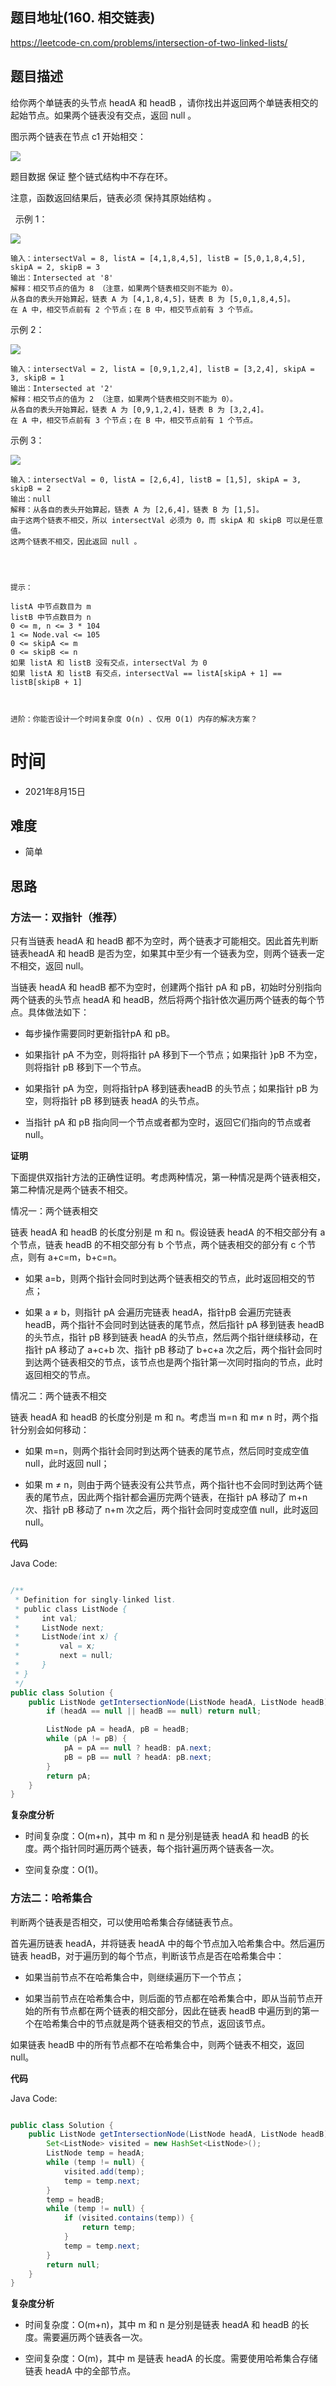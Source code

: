 
## 题目地址(160. 相交链表)

https://leetcode-cn.com/problems/intersection-of-two-linked-lists/

## 题目描述


给你两个单链表的头节点 headA 和 headB ，请你找出并返回两个单链表相交的起始节点。如果两个链表没有交点，返回 null 。

图示两个链表在节点 c1 开始相交：

![](https://assets.leetcode-cn.com/aliyun-lc-upload/uploads/2018/12/14/160_statement.png)

题目数据 保证 整个链式结构中不存在环。

注意，函数返回结果后，链表必须 保持其原始结构 。

 
示例 1：

![](https://assets.leetcode-cn.com/aliyun-lc-upload/uploads/2018/12/14/160_example_1.png)


```
输入：intersectVal = 8, listA = [4,1,8,4,5], listB = [5,0,1,8,4,5], skipA = 2, skipB = 3
输出：Intersected at '8'
解释：相交节点的值为 8 （注意，如果两个链表相交则不能为 0）。
从各自的表头开始算起，链表 A 为 [4,1,8,4,5]，链表 B 为 [5,0,1,8,4,5]。
在 A 中，相交节点前有 2 个节点；在 B 中，相交节点前有 3 个节点。
```

示例 2：

![](https://assets.leetcode-cn.com/aliyun-lc-upload/uploads/2018/12/14/160_example_2.png)

```
输入：intersectVal = 2, listA = [0,9,1,2,4], listB = [3,2,4], skipA = 3, skipB = 1
输出：Intersected at '2'
解释：相交节点的值为 2 （注意，如果两个链表相交则不能为 0）。
从各自的表头开始算起，链表 A 为 [0,9,1,2,4]，链表 B 为 [3,2,4]。
在 A 中，相交节点前有 3 个节点；在 B 中，相交节点前有 1 个节点。
```


示例 3：

![](https://assets.leetcode-cn.com/aliyun-lc-upload/uploads/2018/12/14/160_example_3.png)

```
输入：intersectVal = 0, listA = [2,6,4], listB = [1,5], skipA = 3, skipB = 2
输出：null
解释：从各自的表头开始算起，链表 A 为 [2,6,4]，链表 B 为 [1,5]。
由于这两个链表不相交，所以 intersectVal 必须为 0，而 skipA 和 skipB 可以是任意值。
这两个链表不相交，因此返回 null 。


 

提示：

listA 中节点数目为 m
listB 中节点数目为 n
0 <= m, n <= 3 * 104
1 <= Node.val <= 105
0 <= skipA <= m
0 <= skipB <= n
如果 listA 和 listB 没有交点，intersectVal 为 0
如果 listA 和 listB 有交点，intersectVal == listA[skipA + 1] == listB[skipB + 1]

 

进阶：你能否设计一个时间复杂度 O(n) 、仅用 O(1) 内存的解决方案？
```

# 时间

- 2021年8月15日

## 难度

- 简单

## 思路

### 方法一：双指针（推荐）


只有当链表 headA 和 headB 都不为空时，两个链表才可能相交。因此首先判断链表headA 和 headB 是否为空，如果其中至少有一个链表为空，则两个链表一定不相交，返回 null。

当链表 headA 和 headB 都不为空时，创建两个指针 pA 和 pB，初始时分别指向两个链表的头节点 headA 和 headB，然后将两个指针依次遍历两个链表的每个节点。具体做法如下：

- 每步操作需要同时更新指针pA 和 pB。

- 如果指针 pA 不为空，则将指针 pA 移到下一个节点；如果指针 }pB 不为空，则将指针 pB 移到下一个节点。

- 如果指针 pA 为空，则将指针pA 移到链表headB 的头节点；如果指针 pB 为空，则将指针 pB 移到链表 headA 的头节点。

- 当指针 pA 和 pB 指向同一个节点或者都为空时，返回它们指向的节点或者 null。

**证明**

下面提供双指针方法的正确性证明。考虑两种情况，第一种情况是两个链表相交，第二种情况是两个链表不相交。

情况一：两个链表相交

链表 headA 和 headB 的长度分别是 m 和 n。假设链表 headA 的不相交部分有 a 个节点，链表 headB 的不相交部分有 b 个节点，两个链表相交的部分有 c 个节点，则有 a+c=m，b+c=n。

- 如果 a=b，则两个指针会同时到达两个链表相交的节点，此时返回相交的节点；

- 如果 a ≠ b，则指针 pA 会遍历完链表 headA，指针pB 会遍历完链表 headB，两个指针不会同时到达链表的尾节点，然后指针 pA 移到链表 headB 的头节点，指针 pB 移到链表 headA 的头节点，然后两个指针继续移动，在指针 pA 移动了 a+c+b 次、指针 pB 移动了 b+c+a 次之后，两个指针会同时到达两个链表相交的节点，该节点也是两个指针第一次同时指向的节点，此时返回相交的节点。

情况二：两个链表不相交

链表 headA 和 headB 的长度分别是 m 和 n。考虑当 m=n 和 m≠ n 时，两个指针分别会如何移动：

- 如果 m=n，则两个指针会同时到达两个链表的尾节点，然后同时变成空值 null，此时返回 null；

- 如果 m ≠ n，则由于两个链表没有公共节点，两个指针也不会同时到达两个链表的尾节点，因此两个指针都会遍历完两个链表，在指针 pA 移动了 m+n 次、指针 pB 移动了 n+m 次之后，两个指针会同时变成空值 null，此时返回 null。

**代码**

Java Code:

```java

/**
 * Definition for singly-linked list.
 * public class ListNode {
 *     int val;
 *     ListNode next;
 *     ListNode(int x) {
 *         val = x;
 *         next = null;
 *     }
 * }
 */
public class Solution {
    public ListNode getIntersectionNode(ListNode headA, ListNode headB) {
        if (headA == null || headB == null) return null;

        ListNode pA = headA, pB = headB;
        while (pA != pB) {
            pA = pA == null ? headB: pA.next;
            pB = pB == null ? headA: pB.next;
        }
        return pA;
    }
}

```

**复杂度分析**

- 时间复杂度：O(m+n)，其中 m 和 n 是分别是链表 headA 和 headB 的长度。两个指针同时遍历两个链表，每个指针遍历两个链表各一次。

- 空间复杂度：O(1)。

### 方法二：哈希集合


判断两个链表是否相交，可以使用哈希集合存储链表节点。

首先遍历链表 headA，并将链表 headA 中的每个节点加入哈希集合中。然后遍历链表 headB，对于遍历到的每个节点，判断该节点是否在哈希集合中：

- 如果当前节点不在哈希集合中，则继续遍历下一个节点；

- 如果当前节点在哈希集合中，则后面的节点都在哈希集合中，即从当前节点开始的所有节点都在两个链表的相交部分，因此在链表 headB 中遍历到的第一个在哈希集合中的节点就是两个链表相交的节点，返回该节点。

如果链表 headB 中的所有节点都不在哈希集合中，则两个链表不相交，返回 null。

**代码**

Java Code:

```java

public class Solution {
    public ListNode getIntersectionNode(ListNode headA, ListNode headB) {
        Set<ListNode> visited = new HashSet<ListNode>();
        ListNode temp = headA;
        while (temp != null) {
            visited.add(temp);
            temp = temp.next;
        }
        temp = headB;
        while (temp != null) {
            if (visited.contains(temp)) {
                return temp;
            }
            temp = temp.next;
        }
        return null;
    }
}

```

**复杂度分析**

- 时间复杂度：O(m+n)，其中 m 和 n 是分别是链表 headA 和 headB 的长度。需要遍历两个链表各一次。

- 空间复杂度：O(m)，其中 m 是链表 headA 的长度。需要使用哈希集合存储链表 headA 中的全部节点。

